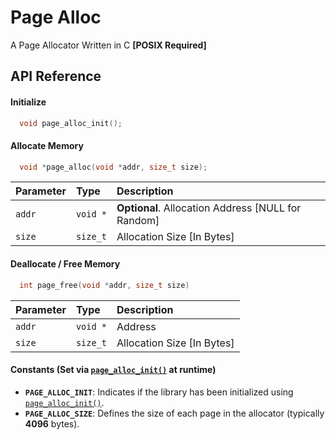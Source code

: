 # Page Alloc
A Page Allocator Written in C **[POSIX Required]**
## API Reference

#### Initialize

```c
  void page_alloc_init(); 
```

#### Allocate Memory

```c
  void *page_alloc(void *addr, size_t size); 
```

| Parameter | Type     | Description                      |
| :-------- | :------- | :------------------------------- |
| `addr`    | `void *` | **Optional**. Allocation Address [NULL for Random] |
| `size`    | `size_t` | Allocation Size [In Bytes] |

#### Deallocate / Free Memory

```c
  int page_free(void *addr, size_t size)
```
| Parameter | Type     | Description                      |
| :-------- | :------- | :------------------------------- |
| `addr`    | `void *` | Address |
| `size`    | `size_t` | Allocation Size [In Bytes] |


#### Constants (Set via [`page_alloc_init()`](#initialize) at runtime)
- **`PAGE_ALLOC_INIT`**: Indicates if the library has been initialized using [`page_alloc_init()`](#initialize).
- **`PAGE_ALLOC_SIZE`**: Defines the size of each page in the allocator (typically **4096** bytes).
